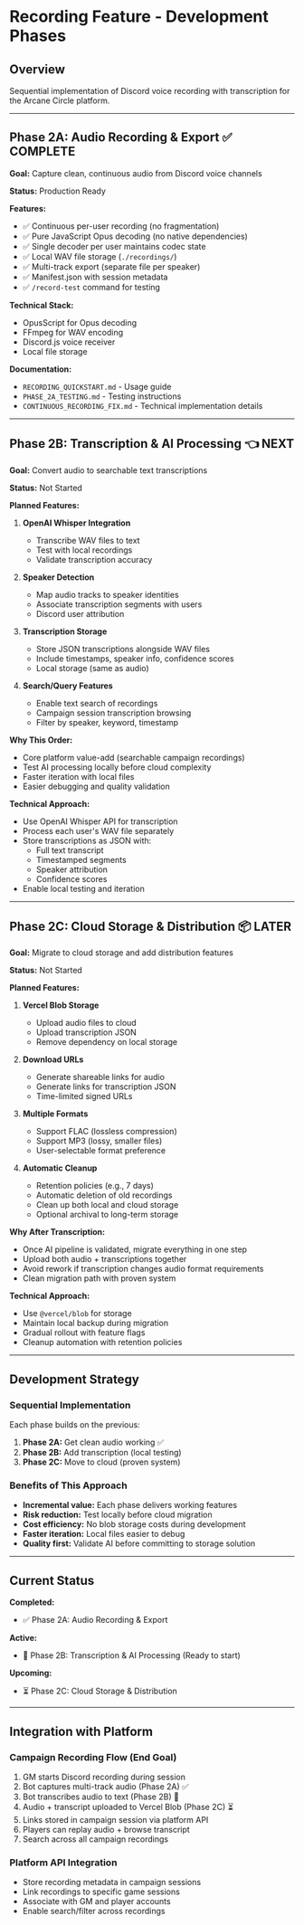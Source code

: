 # Recording Feature - Development Phases

## Overview

Sequential implementation of Discord voice recording with transcription for the Arcane Circle platform.

---

## Phase 2A: Audio Recording & Export ✅ **COMPLETE**

**Goal:** Capture clean, continuous audio from Discord voice channels

**Status:** Production Ready

**Features:**
- ✅ Continuous per-user recording (no fragmentation)
- ✅ Pure JavaScript Opus decoding (no native dependencies)
- ✅ Single decoder per user maintains codec state
- ✅ Local WAV file storage (`./recordings/`)
- ✅ Multi-track export (separate file per speaker)
- ✅ Manifest.json with session metadata
- ✅ `/record-test` command for testing

**Technical Stack:**
- OpusScript for Opus decoding
- FFmpeg for WAV encoding
- Discord.js voice receiver
- Local file storage

**Documentation:**
- `RECORDING_QUICKSTART.md` - Usage guide
- `PHASE_2A_TESTING.md` - Testing instructions
- `CONTINUOUS_RECORDING_FIX.md` - Technical implementation details

---

## Phase 2B: Transcription & AI Processing 👈 **NEXT**

**Goal:** Convert audio to searchable text transcriptions

**Status:** Not Started

**Planned Features:**
1. **OpenAI Whisper Integration**
   - Transcribe WAV files to text
   - Test with local recordings
   - Validate transcription accuracy

2. **Speaker Detection**
   - Map audio tracks to speaker identities
   - Associate transcription segments with users
   - Discord user attribution

3. **Transcription Storage**
   - Store JSON transcriptions alongside WAV files
   - Include timestamps, speaker info, confidence scores
   - Local storage (same as audio)

4. **Search/Query Features**
   - Enable text search of recordings
   - Campaign session transcription browsing
   - Filter by speaker, keyword, timestamp

**Why This Order:**
- Core platform value-add (searchable campaign recordings)
- Test AI processing locally before cloud complexity
- Faster iteration with local files
- Easier debugging and quality validation

**Technical Approach:**
- Use OpenAI Whisper API for transcription
- Process each user's WAV file separately
- Store transcriptions as JSON with:
  - Full text transcript
  - Timestamped segments
  - Speaker attribution
  - Confidence scores
- Enable local testing and iteration

---

## Phase 2C: Cloud Storage & Distribution 📦 **LATER**

**Goal:** Migrate to cloud storage and add distribution features

**Status:** Not Started

**Planned Features:**
1. **Vercel Blob Storage**
   - Upload audio files to cloud
   - Upload transcription JSON
   - Remove dependency on local storage

2. **Download URLs**
   - Generate shareable links for audio
   - Generate links for transcription JSON
   - Time-limited signed URLs

3. **Multiple Formats**
   - Support FLAC (lossless compression)
   - Support MP3 (lossy, smaller files)
   - User-selectable format preference

4. **Automatic Cleanup**
   - Retention policies (e.g., 7 days)
   - Automatic deletion of old recordings
   - Clean up both local and cloud storage
   - Optional archival to long-term storage

**Why After Transcription:**
- Once AI pipeline is validated, migrate everything in one step
- Upload both audio + transcriptions together
- Avoid rework if transcription changes audio format requirements
- Clean migration path with proven system

**Technical Approach:**
- Use `@vercel/blob` for storage
- Maintain local backup during migration
- Gradual rollout with feature flags
- Cleanup automation with retention policies

---

## Development Strategy

### Sequential Implementation
Each phase builds on the previous:
1. **Phase 2A:** Get clean audio working ✅
2. **Phase 2B:** Add transcription (local testing)
3. **Phase 2C:** Move to cloud (proven system)

### Benefits of This Approach
- **Incremental value:** Each phase delivers working features
- **Risk reduction:** Test locally before cloud migration
- **Cost efficiency:** No blob storage costs during development
- **Faster iteration:** Local files easier to debug
- **Quality first:** Validate AI before committing to storage solution

---

## Current Status

**Completed:**
- ✅ Phase 2A: Audio Recording & Export

**Active:**
- 🚧 Phase 2B: Transcription & AI Processing (Ready to start)

**Upcoming:**
- ⏳ Phase 2C: Cloud Storage & Distribution

---

## Integration with Platform

### Campaign Recording Flow (End Goal)
1. GM starts Discord recording during session
2. Bot captures multi-track audio (Phase 2A) ✅
3. Bot transcribes audio to text (Phase 2B) 🚧
4. Audio + transcript uploaded to Vercel Blob (Phase 2C) ⏳
5. Links stored in campaign session via platform API
6. Players can replay audio + browse transcript
7. Search across all campaign recordings

### Platform API Integration
- Store recording metadata in campaign sessions
- Link recordings to specific game sessions
- Associate with GM and player accounts
- Enable search/filter across recordings
